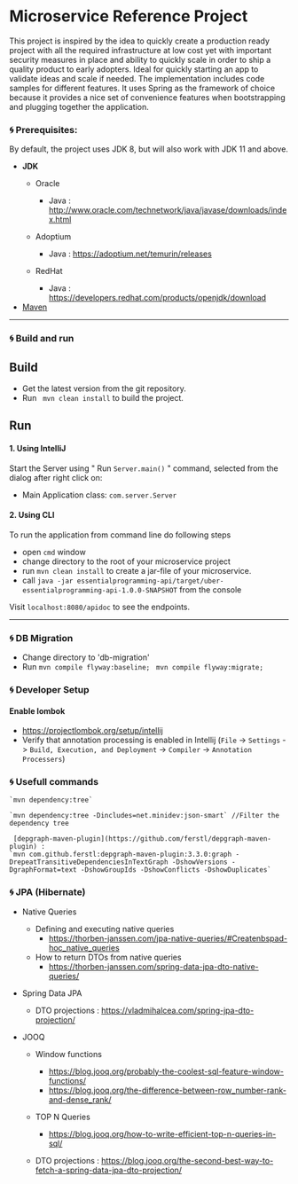 # Microservice Reference Project

This project is inspired by the idea to quickly create a production ready project with all the required infrastructure at low cost yet with important security measures in place and ability to quickly scale in order to ship a quality product to early adopters. Ideal for quickly starting an app to validate ideas and scale if needed. The implementation includes code samples for different features. It uses Spring as the framework of choice because it provides a nice set of convenience features when bootstrapping and plugging together the application.

### 🌀 Prerequisites:
By default, the project uses JDK 8, but will also work with JDK 11 and above.

* **JDK**
  - Oracle
    - Java : http://www.oracle.com/technetwork/java/javase/downloads/index.html
  - Adoptium
    - Java : https://adoptium.net/temurin/releases
 
  - RedHat
    - Java : https://developers.redhat.com/products/openjdk/download
* [Maven](https://maven.apache.org/)


---------------
### 🌀 Build and run

Build
---------------
* Get the latest version from the git repository.
* Run ` mvn clean install` to build the project.


Run
---------------
#### 1. Using IntelliJ
Start the Server using  " Run `Server.main()` " command, selected from the dialog after right click on:
- Main Application class: `com.server.Server`

#### 2. Using CLI
To run the application from command line do following steps
- open `cmd` window
- change directory to the root of your microservice project
- run `mvn clean install` to create a jar-file of your microservice.
- call `java -jar essentialprogramming-api/target/uber-essentialprogramming-api-1.0.0-SNAPSHOT` from the console

Visit `localhost:8080/apidoc` to see the endpoints.

---------------
### 🌀 DB Migration
- Change directory to 'db-migration'
- Run
`mvn compile flyway:baseline; `
`mvn compile flyway:migrate; `


### 🌀 Developer Setup
#### Enable lombok

- https://projectlombok.org/setup/intellij
- Verify that annotation processing is enabled in Intellij (`File` -> `Settings` -> `Build, Execution, and Deployment`
  -> `Compiler` -> `Annotation Processers`)
  
### 🌀 Usefull commands
    `mvn dependency:tree`
 
    `mvn dependency:tree -Dincludes=net.minidev:json-smart` //Filter the dependency tree
    
     [depgraph-maven-plugin](https://github.com/ferstl/depgraph-maven-plugin) :
    `mvn com.github.ferstl:depgraph-maven-plugin:3.3.0:graph -DrepeatTransitiveDependenciesInTextGraph -DshowVersions -DgraphFormat=text -DshowGroupIds -DshowConflicts -DshowDuplicates`
    
   
### 🌀 JPA (Hibernate) 
  - Native Queries
    - Defining and executing native queries
       - https://thorben-janssen.com/jpa-native-queries/#Createnbspad-hoc_native_queries
    - How to return DTOs from native queries 
       - https://thorben-janssen.com/spring-data-jpa-dto-native-queries/
   
  - Spring Data JPA
    - DTO projections : https://vladmihalcea.com/spring-jpa-dto-projection/
    
    
  - JOOQ
    - Window functions 
      - https://blog.jooq.org/probably-the-coolest-sql-feature-window-functions/
      -  https://blog.jooq.org/the-difference-between-row_number-rank-and-dense_rank/
    - TOP N Queries 
      - https://blog.jooq.org/how-to-write-efficient-top-n-queries-in-sql/

    - DTO projections : https://blog.jooq.org/the-second-best-way-to-fetch-a-spring-data-jpa-dto-projection/
